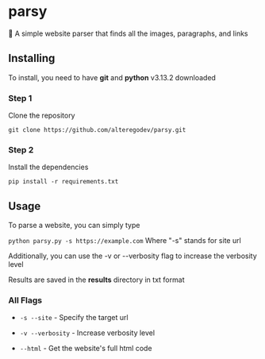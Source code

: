 # parsy

🔎 A simple website parser that finds all the images, paragraphs, and links

## Installing

To install, you need to have **git** and **python** v3.13.2 downloaded

### Step 1

Clone the repository

`git clone https://github.com/alteregodev/parsy.git`

### Step 2

Install the dependencies

`pip install -r requirements.txt`

## Usage

To parse a website, you can simply type

`python parsy.py -s https://example.com` Where "-s" stands for site url

Additionally, you can use the -v or --verbosity flag to increase the verbosity level

Results are saved in the **results** directory in txt format

### All Flags

- `-s --site` - Specify the target url

- `-v --verbosity` - Increase verbosity level

- `--html` - Get the website's full html code
